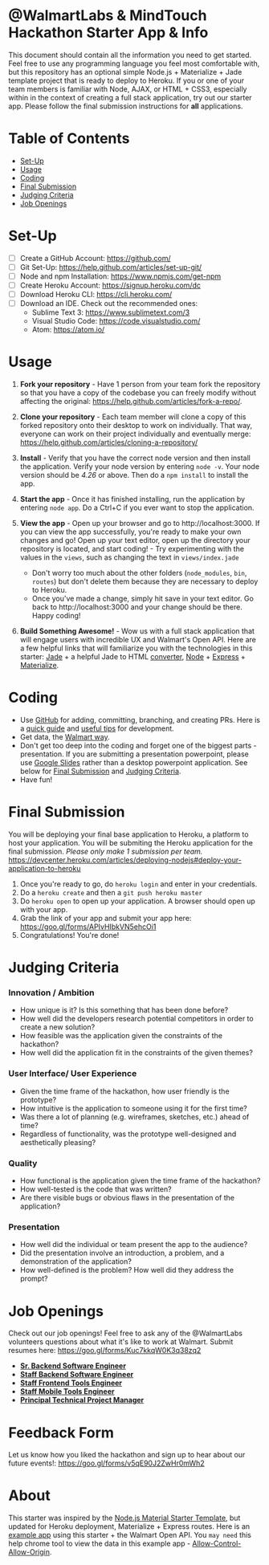 @WalmartLabs & MindTouch Hackathon Starter App & Info
===

This document should contain all the information you need to get started. Feel free to use any programming language you feel most comfortable with, but this repository has an optional simple Node.js + Materialize + Jade template project that is ready to deploy to Heroku. If you or one of your team members is familiar with Node, AJAX, or HTML + CSS3, especially within in the context of creating a full stack application, try out our starter app. Please follow the final submission instructions for **all** applications.

# Table of Contents
- [Set-Up](#set-up)
- [Usage](#usage)
- [Coding](#coding)
- [Final Submission](#final-submission)
- [Judging Criteria](#judging-criteria)
- [Job Openings](#job-openings)

# Set-Up
- [ ] Create a GitHub Account: https://github.com/
- [ ] Git Set-Up: https://help.github.com/articles/set-up-git/
- [ ] Node and npm Installation: https://www.npmjs.com/get-npm
- [ ] Create Heroku Account: https://signup.heroku.com/dc
- [ ] Download Heroku CLI: https://cli.heroku.com/
- [ ] Download an IDE. Check out the recommended ones:
    - Sublime Text 3: https://www.sublimetext.com/3
    - Visual Studio Code: https://code.visualstudio.com/
    - Atom: https://atom.io/

# Usage
1. **Fork your repository** - Have 1 person from your team fork the repository so that you have a copy of the codebase you can freely modify without affecting the original: https://help.github.com/articles/fork-a-repo/.

2. **Clone your repository** - Each team member will clone a copy of this forked repository onto their desktop to work on individually. That way, everyone can work on their project individually and eventually merge: https://help.github.com/articles/cloning-a-repository/

2. **Install** - Verify that you have the correct node version and then install the application. Verify your node version by entering `node -v`. Your node version should be *4.26* or above. Then do a `npm install` to install the app.

3. **Start the app** - Once it has finished installing, run the application by entering `node app`. Do a Ctrl+C if you ever want to stop the application.

4. **View the app** - Open up your browser and go to http://localhost:3000. If you can view the app successfully, you're ready to make your own changes and go! Open up your text editor, open up the directory your repository is located, and start coding!     - Try experimenting with the values in the `views`, such as changing the text in `views/index.jade`
    - Don't worry too much about the other folders (`node_modules`, `bin`, `routes`) but don't delete them because they are necessary to deploy to Heroku.
    - Once you've made a change, simply hit save in your text editor. Go back to http://localhost:3000 and your change should be there. Happy coding!

5. **Build Something Awesome!** - Wow us with a full stack application that will engage users with incredible UX and Walmart's Open API. Here are a few helpful links that will familiarize you with the technologies in this starter:
[Jade](http://learnjade.com/) + a helpful Jade to HTML [converter](http://html2jade.org/), [Node](https://www.nodebeginner.org/) + [Express](https://expressjs.com/en/guide/routing.html) + [Materialize](http://materializecss.com/).

# Coding
- Use [GitHub](https://github.com/) for adding, committing, branching, and creating PRs. Here is a [quick guide](https://guides.github.com/activities/hello-world/) and [useful tips](https://github.com/vasanthk/git-tips-and-tricks#squash-pr-commits-into-one) for development.
- Get data, the [Walmart way](https://developer.walmartlabs.com/).
- Don't get too deep into the coding and forget one of the biggest parts - presentation. If you are submitting a presentation powerpoint, please use [Google Slides](https://docs.google.com/presentation/u/0/) rather than a desktop powerpoint application. See below for [Final Submission](#final-submission) and [Judging Criteria](#judging-criteria).
- Have fun!

# Final Submission
You will be deploying your final base application to Heroku, a platform to host your application. You will be submiting the Heroku application for the final submission. *Please only make 1 submission per team.*
https://devcenter.heroku.com/articles/deploying-nodejs#deploy-your-application-to-heroku

1. Once you're ready to go, do `heroku login` and enter in your credentials.
2. Do a `heroku create` and then a `git push heroku master`
3. Do `heroku open` to open up your application. A browser should open up with your app.
4. Grab the link of your app and submit your app here: https://goo.gl/forms/APIvHIbkVN5ehcOi1
5. Congratulations! You're done!

# Judging Criteria
### Innovation / Ambition
- How unique is it? Is this something that has been done before?
- How well did the developers research potential competitors in order to create a new solution?
- How feasible was the application given the constraints of the hackathon?
- How well did the application fit in the constraints of the given themes?
### User Interface/ User Experience
- Given the time frame of the hackathon, how user friendly is the prototype?
- How intuitive is the application to someone using it for the first time?
- Was there a lot of planning (e.g. wireframes, sketches, etc.) ahead of time?
- Regardless of functionality, was the prototype well-designed and aesthetically pleasing?
### Quality
- How functional is the application given the time frame of the hackathon?
- How well-tested is the code that was written?
- Are there visible bugs or obvious flaws in the presentation of the application?
### Presentation
- How well did the individual or team present the app to the audience?
- Did the presentation involve an introduction, a problem, and a demonstration of the application?
- How well-defined is the problem? How well did they address the prompt?

# Job Openings
Check out our job openings! Feel free to ask any of the @WalmartLabs volunteers questions about what it's like to work at Walmart. Submit resumes here: https://goo.gl/forms/Kuc7kkqW0K3q38zq2
- [**Sr. Backend Software Engineer**](https://careers.walmart.com/us/jobs/816082BR-senior-backend-software-engineer-carlsbad-ca)
- [**Staff Backend Software Engineer**](https://careers.walmart.com/us/jobs/816029BR-staff-software-engineer-be-engineer-carlsbad-ca)
- [**Staff Frontend Tools Engineer**](https://careers.walmart.com/us/jobs/816064BR-staff-fe-tools-engineer-san-bruno-ca)
- [**Staff Mobile Tools Engineer**](https://careers.walmart.com/us/jobs/844209BR-staff-mobile-tools-engineer-carlsbad-ca)
- [**Principal Technical Project Manager**](https://careers.walmart.com/us/jobs/867179BR-principal-technical-project-manager-sunnyvale-ca)

# Feedback Form
Let us know how you liked the hackathon and sign up to hear about our future events!: https://goo.gl/forms/v5qE90J2ZwHr0mWh2

# About
This starter was inspired by the [Node.js Material Starter Template](https://github.com/primaryobjects/Node.js-Material-Starter-Template), but updated for Heroku deployment, Materialize + Express routes.
Here is an [example app](https://wow-hackathon-example-app.herokuapp.com/) using this starter + the Walmart Open API. You `may need` this help chrome tool to view the data in this example app - [Allow-Control-Allow-Origin](https://chrome.google.com/webstore/detail/allow-control-allow-origi/nlfbmbojpeacfghkpbjhddihlkkiljbi?hl=en-US).
